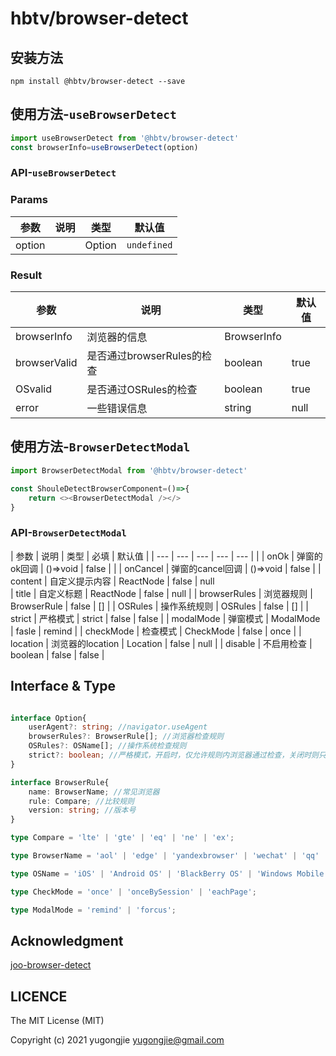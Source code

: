 # hbtv/browser-detect

## 安装方法

`npm install @hbtv/browser-detect --save`

## 使用方法-`useBrowserDetect`

```javascript
import useBrowserDetect from '@hbtv/browser-detect'
const browserInfo=useBrowserDetect(option)
```

### API-`useBrowserDetect`

### Params

|  参数  |  说明  |  类型  |  默认值  |
|  ---   |  ---  |  ---  |  ---  |
|  option  |    |  Option  | `undefined`  |

### Result

|  参数  |  说明  |  类型  |  默认值  |
|  ---   |  ---  |  ---  |  ---  |
| browserInfo | 浏览器的信息 | BrowserInfo | |
| browserValid | 是否通过browserRules的检查 | boolean | true
| OSvalid | 是否通过OSRules的检查 | boolean | true
| error | 一些错误信息 | string | null

## 使用方法-`BrowserDetectModal`

```javascript
import BrowserDetectModal from '@hbtv/browser-detect'

const ShouleDetectBrowserComponent=()=>{
    return <><BrowserDetectModal /></>
}

```

### API-`BrowserDetectModal`

|  参数  |  说明  |  类型  | 必填 | 默认值  |
|  ---   |  ---  |  ---  |  ---  |  ---  |  |
|  onOk  |  弹窗的ok回调  |  ()=>void  |  false  |  |
|  onCancel  |  弹窗的cancel回调  |  ()=>void  |  false  |
|  content  |  自定义提示内容  |  ReactNode  |  false  |  null  
|  title  |  自定义标题  |  ReactNode  |  false  |  null  |
|  browserRules  |  浏览器规则  |  BrowserRule  |  false  |  []  |
|  OSRules  |  操作系统规则  |  OSRules  |  false  |  []  |
|  strict  |  严格模式  |  strict  |  false  |  false  |
|  modalMode  |  弹窗模式  |  ModalMode  |  fasle  |  remind  |
|  checkMode  |  检查模式  |  CheckMode  |  false  |  once  |
|  location  |  浏览器的location  |  Location  |  false  | null |
|  disable  |  不启用检查  |  boolean  |  false  | false |

## Interface & Type

```typescript

interface Option{
    userAgent?: string; //navigator.useAgent
    browserRules?: BrowserRule[]; //浏览器检查规则
    OSRules?: OSName[]; //操作系统检查规则
    strict?: boolean; //严格模式，开启时，仅允许规则内浏览器通过检查，关闭时则只对规则内进行检查，不在规则内的直接通过
}

interface BrowserRule{
    name: BrowserName; //常见浏览器
    rule: Compare; //比较规则
    version: string; //版本号
}

type Compare = 'lte' | 'gte' | 'eq' | 'ne' | 'ex';

type BrowserName = 'aol' | 'edge' | 'yandexbrowser' | 'wechat' | 'qq' | 'vivaldi' | 'kakaotalk' | 'samsung' | 'chrome' | 'phantomjs' | 'crios' | 'firefox' | 'fxios' | 'opera' | 'opera' | 'ie' | 'bb10' | 'android' | 'ios' | 'safari' | 'facebook' | 'instagram' | 'ios-webview' | 'unknown';

type OSName = 'iOS' | 'Android OS' | 'BlackBerry OS' | 'Windows Mobile' | 'Amazon OS' | 'Windows 3.11' | 'Windows 95' | 'Windows 98' | 'Windows 2000' | 'Windows XP' | 'Windows Server 2003' | 'Windows Vista' | 'Windows 7' | 'Windows 8' | 'Windows 8.1' | 'Windows 10' | 'Windows ME' | 'Open BSD' | 'Sun OS' | 'Linux' | 'Mac OS' | 'QNX' | 'BeOS' | 'OS/2' | 'Search Bot' | 'unknown';

type CheckMode = 'once' | 'onceBySession' | 'eachPage';

type ModalMode = 'remind' | 'forcus';

```

## Acknowledgment

[joo-browser-detect](https://github.com/shayanypn/joo-browser-detect)

## LICENCE

The MIT License (MIT)

Copyright (c) 2021 yugongjie yugongjie@gmail.com
